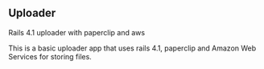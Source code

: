 ## Uploader

Rails 4.1 uploader with paperclip and aws

This is a basic uploader app that uses rails 4.1, paperclip and
Amazon Web Services for storing files.

